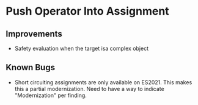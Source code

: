 # Push Operator Into Assignment

## Improvements
* Safety evaluation when the target isa  complex object

## Known Bugs
* Short circuiting assignments are only available on ES2021. This makes this a partial modernization. Need to have a way to indicate "Modernization" per finding.